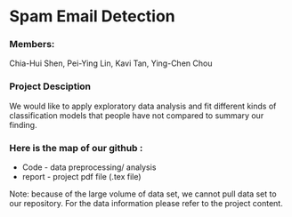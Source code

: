 # Spam Email Detection

### Members:
Chia-Hui Shen, Pei-Ying Lin, Kavi Tan, Ying-Chen Chou

### Project Desciption

We would like to apply exploratory data analysis and fit different kinds of classification models that people have not compared to summary our finding. 


### Here is the map of our github : 

- Code - data preprocessing/ analysis
- report - project pdf file (.tex file)

Note: because of the large volume of data set, we cannot pull data set to our repository. For the data information please refer to the project content.
